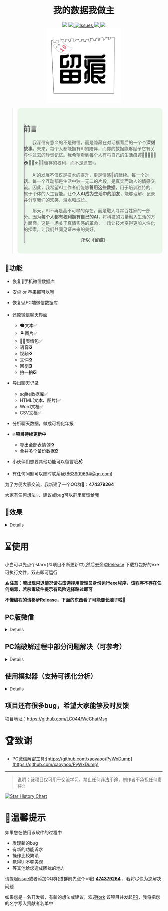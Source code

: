 <h1 align="center">我的数据我做主</h1>
<div align="center">
<img src="https://img.shields.io/badge/WeChat-留痕-blue.svg">
<a href="https://github.com/LC044/WeChatMsg/stargazers">
    <img src="https://img.shields.io/github/stars/LC044/WeChatMsg.svg" />
</a>
<a href="https://github.com/LC044/WeChatMsg/issues">
      <img alt="Issues" src="https://img.shields.io/github/issues/LC044/WeChatMsg?color=0088ff" />
    </a>
<a href="./doc/readme.md">
    <img src="https://img.shields.io/badge/文档-最新-brightgreen.svg" />
</a>
<a href="LICENSE">
    <img src="https://img.shields.io/github/license/LC044/WeChatMsg" />
</a>
</div>

<div align="center">
<a><img src="./doc/images/logo.png" height="240"/></a>
</div>
<blockquote>
<div style="background-color: #eaf7ea; border-radius: 10px; padding: 20px; position: relative;">
  <div style="position: relative;">
    <div style="position: absolute;top: 0;bottom: 0;left: 0;width: 2px;background-color: #000000;"></div>
    <h2>前言</h2>
    <div style="text-indent: 2em;">
        <p style="text-indent:2em;">我深信有意义的不是微信，而是隐藏在对话框背后的一个个<strong>深刻故事</strong>。未来，每个人都能拥有AI的陪伴，而你的数据能够赋予它有关与你过去的珍贵记忆。我希望看到每个人有将自己的生活痕迹👨‍👩‍👦👚🥗🏠️🚴🧋⛹️🛌🛀留存的权利，而不是遗忘💀。</p>
        <p style="text-indent:2em;">AI的发展不仅仅是技术的提升，更是情感💞的延续。每一个对话、每一个互动都是生活中独一无二的片段，是真实而动人的情感交流。因此，我希望AI工作者们能够<strong>善用这些数据</strong>，用于培训独特的、属于个体的人工智能。让<strong>个人AI成为生活中的朋友</strong>，能够理解、记录并分享我们的欢笑、泪水和成长。</p>
        <p style="text-indent:2em;">那天，AI不再是高不可攀的存在，而是融入寻常百姓家的一部分。因为<strong>每个人都有权利拥有自己的AI</strong>，将科技的力量融入生活的方方面面。这是一场关于真情实感的革命，一场让技术变得更加人性化的探索，让我们共同见证未来的美好。</p>
        <p align="center"><strong>所以《留痕》</strong></p>
    </div>
  </div>
</div>
</blockquote>

## 🍉功能

- 恢复📱手机微信数据库
- 安卓 or 苹果都可以哦
- 恢复💻PC端微信数据库
- 还原微信聊天界面
    - 🗨文本✅
    - 🏝图片✅
    - 🐻‍❄️表情包✅
    - 语音❎
    - 视频❎
    - 文件❎
    - 回复❎
    - 拍一拍❎
- 导出聊天记录
    - sqlite数据库✅
    - HTML(文本、图片)✅
    - Word文档✅
    - CSV文档✅
- 分析聊天数据，做成可视化年报
- 🔥**项目持续更新中**
    - 导出全部表情包❎
    - 合并多个备份数据❎

- 小伙伴们想要其他功能可以留言哦📬
- 有任何问题可以随时联系我(863909694@qq.com)

为了方便大家交流，我新建了一个QQ群💬：**474379264**

大家有任何想法💡、建议或bug可以群里反馈给我

[//]: # (<img src="doc/images/qq.jpg" height=480/>)

## 🥤效果

<details>

<img alt="聊天界面" src="doc/images/chat_.png"/>

<img alt="image-20230520235113261" src="doc/images/image-20230520235113261.png"/>

![image-20230520235220104](doc/images/image-20230520235220104.png)

![image-20230520235338305](doc/images/image-20230520235338305.png)

![image-20230520235351749](doc/images/image-20230520235351749.png)

![image-20230520235400772](doc/images/image-20230520235400772.png)

![image-20230520235409112](doc/images/image-20230520235409112.png)

![image-20230520235422128](doc/images/image-20230520235422128.png)

![image-20230520235431091](doc/images/image-20230520235431091.png)

</details>

# ⌛使用

小白可以先点个star⭐(💘项目不断更新中),然后去旁边[Release](https://github.com/LC044/WeChatMsg/releases)
下载打包好的exe可执行文件，双击即可运行

**⚠️注意：若出现闪退情况请右击选择用管理员身份运行exe程序，该程序不存在任何病毒，若杀毒软件提示有风险选择略过即可**

**不懂编程的请移步[Release](https://github.com/LC044/WeChatMsg/releases)，下面的东西看了可能要长脑子啦🐶**

## PC版微信

<details>

### 1. 安装

```shell
# Python>=3.10
git clone https://github.com/LC044/WeChatMsg
cd WeChatMsg
pip install -r requirements_pc.txt -i https://pypi.tuna.tsinghua.edu.cn/simple
```

### 2. 使用

1. 登录微信

手机端使用聊天记录迁移功能将聊天数据迁移到电脑上

操作步骤：我->设置->聊天->聊天记录迁移与备份->迁移->
迁移到电脑微信（迁移完成后重启微信）[否则](https://github.com/LC044/WeChatMsg/issues/27)

2. 运行程序

```shell
python main_pc.py
```

3. 点击获取信息

![](./doc/images/pc_decrypt_info.png)

4. 设置微信安装路径(如果自动设置好了就**不用管**了)

可以到微信->设置->文件管理查看

![](./doc/images/setting.png)

点击**设置微信路径**按钮，选择该文件夹路径下的带有wxid_xxx的路径(没有wxid的话先选择其中一个文件夹不对的话换其他文件夹)

![](./doc/images/path_select.png)

5. 获取到密钥和微信路径之后点击开始解密
6. 解密后的数据库文件保存在./app/DataBase/Msg路径下

### 3. 查看

随便下载一个SQLite数据库查看软件就能打开数据库，例如[DB Browser for SQLite](https://sqlitebrowser.org/dl/)（不懂SQL的就别折腾了）

* [数据库功能介绍](./doc/数据库介绍.md)
* [更多功能介绍](./doc/电脑端使用教程.md)

显示效果

<img alt="聊天界面" src="doc/images/chat_.png"/>

### 4. pc端功能展示

恭喜你解密成功，来看看效果吧~

#### 4.1 最上方导航栏

可以点击获取教程，相关信息，导出全部信息的csv文件。

![image-20231201003914318.png](https://blog.lc044.love/static/img/01f1f9eacb6063b980595ef769bbc183.image-20231201003914318.webp)

#### 4.2 聊天界面

点击**左侧导航栏——>聊天**
，会随机跳转到某一个好友的界面，滚轮滚动，可以向上翻看更早的聊天记录（温馨提示：可能在翻的时候会有卡顿的现象，是因为数据加载需要时间，后期我们会继续优化嗷~
）。目前聊天记录中文字、图片、表情包基本可以正常显示~

![image-20231130221954512.png](https://blog.lc044.love/static/img/da1103c0d40eac06e07a46a23fb0a138.image-20231130221954512.webp)

当你想要查找某一位好友的信息时，可以在图中红框输入信息，点击Enter回车键，进行检索

![image-20231130223621017.png](https://blog.lc044.love/static/img/17746c59d1015164438e539abec6094e.image-20231130223621017.webp)

#### 4.3 好友界面

点击**左侧导航栏——>好友**，会跳转到好友的界面，同样可以选择好友，右上方导航栏中有（1）统计信息（2）情感分析（3）年度报告（4）退出（5）导出聊天记录：可选择导出为word、csv、html格式。

![image-20231130224357480.png](https://blog.lc044.love/static/img/80958f575ec8f2822af15ce1634029da.image-20231130224357480.webp)

**功能部分未集成或开发，请您耐心等待呀~**

</details>

## PC端破解过程中部分问题解决（可参考）

<details>

#### 🤔如果您在pc端使用的时候出现问题，可以先参考以下方面，如果仍未解决，可以在群里交流~

如果您遇到下图所示的问题，是由于没有在电脑端登录微信

![image-20231130231701520.png](https://blog.lc044.love/static/img/db8e39b27d369851c73298b247b79c2f.image-20231130231701520.webp)

如果您遇到下图所示的问题，需要先运行`decrypt_window`的可执行文件或者源代码文件

```
python decrypt_window.py
```

![image-20231130231503340.png](https://blog.lc044.love/static/img/a3ea30edd2e63187283dcc55e344a095.image-20231130231503340.webp)

如果您在运行可执行程序的时候出现闪退的现象，请右击软件使用管理员权限运行。

![image-20231130233120492.png](https://blog.lc044.love/static/img/f18737d5a006aa5e7354b74f6e036d47.image-20231130233120492.webp)

如果您在获取信息的时候，`wxid`
显示none，但是密钥是存在的，需要在微信文件保存的路径中选择该文件夹路径下的带有wxid_xxx的名字，填到wxid位置并继续点击`开始解密`

![image-20231130234120644.png](https://blog.lc044.love/static/img/5c3c53cb34701fb74283e01e52a2df04.image-20231130234120644.webp)

如果出现如图所示的报错信息，将`app/database/msg`文件夹删除，重新运行`main_pc.py`。

![image-20231130235155121.png](https://blog.lc044.love/static/img/884d8f930518b9b31bfa9df7fd5a53f8.image-20231130235155121.webp)

导出数据成功之后，该文件位置与exe文件位置相同（或者在源码.data文件下）

![image-20231201000202980.png](https://blog.lc044.love/static/img/1748d98033903dede564ce3d7e835bdf.image-20231201000202980.webp)

#### 🤔注意

解密一个微信数据库之后，登录新的微信并不会实时更改

</details>

## 使用模拟器（支持可视化分析）

<details>

**不推荐使用，PC端微信可视化功能马上实现**

1. 根据[教程](https://blog.csdn.net/m0_59452630/article/details/124222235?spm=1001.2014.3001.5501)获得两个文件
    - auth_info_key_prefs.xml——解析数据库密码
    - EnMicroMsg.db——聊天数据库
    - **上面这两个文件就可以**
2. 安装依赖库

python版本>=3.10

**说明:用到了python3.10的match语法，不方便更换python版本的小伙伴可以把match(运行报错的地方)更改为if else**

命令行运行以下代码（**建议使用Pycharm打开项目，Pycharm会自动配置好所有东西，直接运行main.py即可**）

```bash
pip install -r requirements.txt -i https://pypi.tuna.tsinghua.edu.cn/simple
```

运行main.py

```bash
python main.py
```

3. 出现解密界面

![image-20230521001305274](doc/images/image-20230521001305274.png)

按照提示选择上面获得的两个文件，等待解密完成，重新运行程序

4. 进入主界面

这时候不显示头像，因为头像文件没有导入进来

![image-20230521001547481](doc/images/image-20230521001547481.png)

根据[教程](https://blog.csdn.net/m0_59452630/article/details/124222235?spm=1001.2014.3001.5501)
将头像文件夹avatar复制到工程目录./app/data/目录下

![image-20230521001726799](doc/images/image-20230521001726799.png)

如果想要显示聊天图像就把[教程](https://blog.csdn.net/m0_59452630/article/details/124222235?spm=1001.2014.3001.5501)
里的image2文件夹复制到./app/data文件夹里，效果跟上图一样

复制进来之后再运行程序就有图像了

![image-20230520235113261](doc/images/image-20230520235113261.png)

</details>

## 项目还有很多bug，希望大家能够及时反馈

项目地址：https://github.com/LC044/WeChatMsg

# 🏆致谢

* PC微信解密工具:[https://github.com/xaoyaoo/PyWxDump](https://github.com/xaoyaoo/PyWxDump)

---

> 说明：该项目仅可用于交流学习，禁止任何非法用途，创作者不承担任何责任🙄

[![Star History Chart](https://api.star-history.com/svg?repos=LC044/WeChatMsg&type=Date)](https://star-history.com/?utm_source=bestxtools.com#LC044/WeChatMsg&Date)

# 🎄温馨提示

如果您在使用该软件的过程中

* 发现新的bug
* 有新的功能诉求
* 操作比较繁琐
* 觉得UI不够美观
* 等其他给您造成困扰的地方

请提起[issue](https://github.com/LC044/WeChatMsg/issues)或者添加QQ群(进群前先点个⭐哦):[**474379264**](doc/images/qq.jpg)
，我将尽快为您解决问题

如果您是一名开发者，有新的想法或建议，欢迎[fork](https://github.com/LC044/WeChatMsg/forks)
该项目并发起[PR](https://github.com/LC044/WeChatMsg/pulls)，我将把您的名字写入贡献者名单中